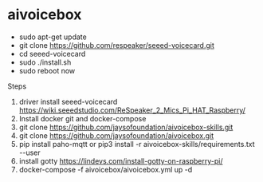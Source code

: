 # aivoicebox

- sudo apt-get update
- git clone https://github.com/respeaker/seeed-voicecard.git
- cd seeed-voicecard
- sudo ./install.sh
- sudo reboot now


Steps
1. driver install seeed-voicecard https://wiki.seeedstudio.com/ReSpeaker_2_Mics_Pi_HAT_Raspberry/
2. Install docker git and docker-compose
3. git clone https://github.com/jaysofoundation/aivoicebox-skills.git
3. git clone https://github.com/jaysofoundation/aivoicebox.git
4. pip install paho-mqtt or pip3 install -r aivoicebox-skills/requirements.txt --user
5. install gotty https://lindevs.com/install-gotty-on-raspberry-pi/
6. docker-compose -f aivoicebox/aivoicebox.yml up -d
